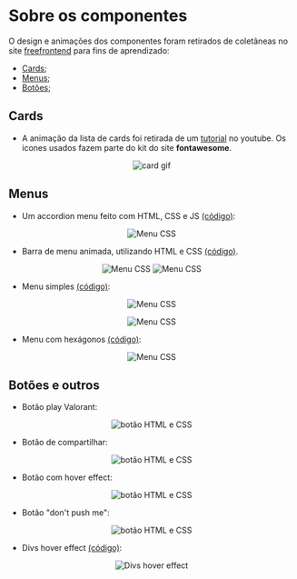 # Sobre os componentes

O design e animações dos componentes foram retirados de coletâneas no site [freefrontend](https://freefrontend.com/) para fins de aprendizado:

- [Cards](https://freefrontend.com/css-cards/ 'Coleção de cards');
- [Menus](https://freefrontend.com/css-menu/ 'Coleção de Menus');
- [Botões](https://freefrontend.com/css-buttons/, 'Coleção de botões');

## Cards

- A animação da lista de cards foi retirada de um [tutorial](https://www.youtube.com/watch?v=29deL9MFfWc&t=300s&ab_channel=Fireship) no youtube. Os icones usados fazem parte do kit do site **fontawesome**.
<p align="center"><img src="https://media.giphy.com/media/pzEm3FLtJ0inJIUL0i/giphy.gif" alt="card gif" /></p>

## Menus

- Um accordion menu feito com HTML, CSS e JS [(código)](/components/accordion-menu):
<p align="center"><img src="https://media.giphy.com/media/A47FC63rMzPZoKsEgI/giphy.gif" alt="Menu CSS" /></p>

- Barra de menu animada, utilizando HTML e CSS [(código)](/components/menu-bar).
<p align="center">
  <img src="https://media.giphy.com/media/Qfj66lvyKT7qIMn93F/giphy.gif" alt="Menu CSS" />
  <img src="https://media.giphy.com/media/5J825qLBfmAin8VB7r/giphy.gif" alt="Menu CSS" />
</p>

- Menu simples [(código)](/components/simple-menu):
<p align="center"><img src="https://media.giphy.com/media/HYAB0Ck03FGxGETWHr/giphy.gif" alt="Menu CSS" /></p>
<p align="center"><img src="https://media.giphy.com/media/Bdi38EfoehzyazWqmd/giphy.gif" alt="Menu CSS" /></p>

- Menu com hexágonos [(código)](/components/hexagon):
<p align="center"><img src="https://media.giphy.com/media/2WTFRjmxR8bUsZYlvN/giphy.gif" alt="Menu CSS" /></p>

## Botões e outros

- Botão play Valorant:
<p align="center"><img src="https://media.giphy.com/media/flEG9etQSLq9Soyke5/giphy.gif" alt="botão HTML e CSS" /></p>

- Botão de compartilhar:
<p align="center"><img src="https://media.giphy.com/media/3C50WOrjM97VSpWB7U/giphy.gif" alt="botão HTML e CSS" /></p>

- Botão com hover effect:
<p align="center"><img src="https://media.giphy.com/media/SLNOoHostoEYQVCV4r/giphy.gif" alt="botão HTML e CSS" /></p>

- Botão "don't push me":
<p align="center"><img src="https://media.giphy.com/media/jIgOyMeFWUAOsVaQ46/giphy.gif" alt="botão HTML e CSS" /></p>

- Divs hover effect [(código)](/components/divs-hover-effect):
<p align="center"><img src="https://media.giphy.com/media/X6SojjYHBvkTxJo06O/giphy.gif" alt="Divs hover effect" /></p>
